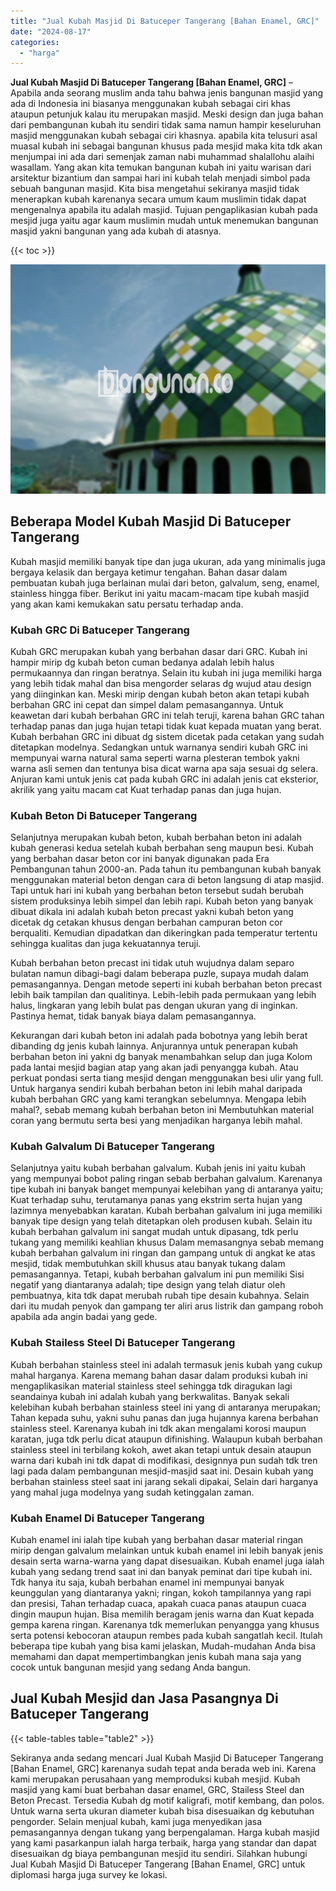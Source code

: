```yaml
---
title: "Jual Kubah Masjid Di Batuceper Tangerang [Bahan Enamel, GRC]"
date: "2024-08-17"
categories: 
  - "harga"
---
```


**Jual Kubah Masjid Di Batuceper Tangerang \[Bahan Enamel, GRC\]** – Apabila anda seorang muslim anda tahu bahwa jenis bangunan masjid yang ada di Indonesia ini biasanya menggunakan kubah sebagai ciri khas ataupun petunjuk kalau itu merupakan masjid. Meski design dan juga bahan dari pembangunan kubah itu sendiri tidak sama namun hampir keseluruhan masjid menggunakan kubah sebagai ciri khasnya. apabila kita telusuri asal muasal kubah ini sebagai bangunan khusus pada mesjid maka kita tdk akan menjumpai ini ada dari semenjak zaman nabi muhammad shalallohu alaihi wasallam. Yang akan kita temukan bangunan kubah ini yaitu warisan dari arsitektur bizantium dan sampai hari ini kubah telah menjadi simbol pada sebuah bangunan masjid. Kita bisa mengetahui sekiranya masjid tidak menerapkan kubah karenanya secara umum kaum muslimin tidak dapat mengenalnya apabila itu adalah masjid. Tujuan pengaplikasian kubah pada mesjid juga yaitu agar kaum muslimin mudah untuk menemukan bangunan masjid yakni bangunan yang ada kubah di atasnya.

{{< toc >}}

![Jual Kubah Masjid Di Batuceper Tangerang [Bahan Enamel, GRC]](/images/jual-kubah-masjid-06.png)

## Beberapa Model Kubah Masjid Di Batuceper Tangerang

Kubah masjid memiliki banyak tipe dan juga ukuran, ada yang minimalis juga bergaya kelasik dan bergaya ketimur tengahan. Bahan dasar dalam pembuatan kubah juga berlainan mulai dari beton, galvalum, seng, enamel, stainless hingga fiber. Berikut ini yaitu macam-macam tipe kubah masjid yang akan kami kemukakan satu persatu terhadap anda.

### Kubah GRC Di Batuceper Tangerang

Kubah GRC merupakan kubah yang berbahan dasar dari GRC. Kubah ini hampir mirip dg kubah beton cuman bedanya adalah lebih halus permukaannya dan ringan beratnya. Selain itu kubah ini juga memiliki harga yang lebih tidak mahal dan bisa mengorder selaras dg wujud atau design yang diinginkan kan. Meski mirip dengan kubah beton akan tetapi kubah berbahan GRC ini cepat dan simpel dalam pemasangannya. Untuk keawetan dari kubah berbahan GRC ini telah teruji, karena bahan GRC tahan terhadap panas dan juga hujan tetapi tidak kuat kepada muatan yang berat. Kubah berbahan GRC ini dibuat dg sistem dicetak pada cetakan yang sudah ditetapkan modelnya. Sedangkan untuk warnanya sendiri kubah GRC ini mempunyai warna natural sama seperti warna plesteran tembok yakni warna asli semen dan tentunya bisa dicat warna apa saja sesuai dg selera. Anjuran kami untuk jenis cat pada kubah GRC ini adalah jenis cat eksterior, akrilik yang yaitu macam cat Kuat terhadap panas dan juga hujan.

### Kubah Beton Di Batuceper Tangerang

Selanjutnya merupakan kubah beton, kubah berbahan beton ini adalah kubah generasi kedua setelah kubah berbahan seng maupun besi. Kubah yang berbahan dasar beton cor ini banyak digunakan pada Era Pembangunan tahun 2000-an. Pada tahun itu pembangunan kubah banyak menggunakan material beton dengan cara di beton langsung di atap masjid. Tapi untuk hari ini kubah yang berbahan beton tersebut sudah berubah sistem produksinya lebih simpel dan lebih rapi. Kubah beton yang banyak dibuat dikala ini adalah kubah beton precast yakni kubah beton yang dicetak dg cetakan khusus dengan berbahan campuran beton cor berqualiti. Kemudian dipadatkan dan dikeringkan pada temperatur tertentu sehingga kualitas dan juga kekuatannya teruji.

Kubah berbahan beton precast ini tidak utuh wujudnya dalam separo bulatan namun dibagi-bagi dalam beberapa puzle, supaya mudah dalam pemasangannya. Dengan metode seperti ini kubah berbahan beton precast lebih baik tampilan dan qualitinya. Lebih-lebih pada permukaan yang lebih halus, lingkaran yang lebih bulat pas dengan ukuran yang di inginkan. Pastinya hemat, tidak banyak biaya dalam pemasangannya.

Kekurangan dari kubah beton ini adalah pada bobotnya yang lebih berat dibanding dg jenis kubah lainnya. Anjurannya untuk penerapan kubah berbahan beton ini yakni dg banyak menambahkan selup dan juga Kolom pada lantai mesjid bagian atap yang akan jadi penyangga kubah. Atau perkuat pondasi serta tiang mesjid dengan menggunakan besi ulir yang full. Untuk harganya sendiri kubah berbahan beton ini lebih mahal daripada kubah berbahan GRC yang kami terangkan sebelumnya. Mengapa lebih mahal?, sebab memang kubah berbahan beton ini Membutuhkan material coran yang bermutu serta besi yang menjadikan harganya lebih mahal.

### Kubah Galvalum Di Batuceper Tangerang

Selanjutnya yaitu kubah berbahan galvalum. Kubah jenis ini yaitu kubah yang mempunyai bobot paling ringan sebab berbahan galvalum. Karenanya tipe kubah ini banyak banget mempunyai kelebihan yang di antaranya yaitu; Kuat terhadap suhu, terutamanya panas yang ekstrim serta hujan yang lazimnya menyebabkan karatan. Kubah berbahan galvalum ini juga memiliki banyak tipe design yang telah ditetapkan oleh produsen kubah. Selain itu kubah berbahan galvalum ini sangat mudah untuk dipasang, tdk perlu tukang yang memiliki keahlian khusus Dalam memasangnya sebab memang kubah berbahan galvalum ini ringan dan gampang untuk di angkat ke atas mesjid, tidak membutuhkan skill khusus atau banyak tukang dalam pemasangannya. Tetapi, kubah berbahan galvalum ini pun memiliki Sisi negatif yang diantaranya adalah; tipe design yang telah diatur oleh pembuatnya, kita tdk dapat merubah rubah tipe desain kubahnya. Selain dari itu mudah penyok dan gampang ter aliri arus listrik dan gampang roboh apabila ada angin badai yang gede.

### Kubah Stailess Steel Di Batuceper Tangerang

Kubah berbahan stainless steel ini adalah termasuk jenis kubah yang cukup mahal harganya. Karena memang bahan dasar dalam produksi kubah ini mengaplikasikan material stainless steel sehingga tdk diragukan lagi seandainya kubah ini adalah kubah yang berkwalitas. Banyak sekali kelebihan kubah berbahan stainless steel ini yang di antaranya merupakan; Tahan kepada suhu, yakni suhu panas dan juga hujannya karena berbahan stainless steel. Karenanya kubah ini tdk akan mengalami korosi maupun karatan, juga tdk perlu dicat ataupun difinishing. Walaupun kubah berbahan stainless steel ini terbilang kokoh, awet akan tetapi untuk desain ataupun warna dari kubah ini tdk dapat di modifikasi, designnya pun sudah tdk tren lagi pada dalam pembangunan mesjid-masjid saat ini. Desain kubah yang berbahan stainless steel saat ini jarang sekali dipakai, Selain dari harganya yang mahal juga modelnya yang sudah ketinggalan zaman.

### Kubah Enamel Di Batuceper Tangerang

Kubah enamel ini ialah tipe kubah yang berbahan dasar material ringan mirip dengan galvalum melainkan untuk kubah enamel ini lebih banyak jenis desain serta warna-warna yang dapat disesuaikan. Kubah enamel juga ialah kubah yang sedang trend saat ini dan banyak peminat dari tipe kubah ini. Tdk hanya itu saja, kubah berbahan enamel ini mempunyai banyak keunggulan yang diantaranya yakni; ringan, kokoh tampilannya yang rapi dan presisi, Tahan terhadap cuaca, apakah cuaca panas ataupun cuaca dingin maupun hujan. Bisa memilih beragam jenis warna dan Kuat kepada gempa karena ringan. Karenanya tdk memerlukan penyangga yang khusus serta potensi kebocoran ataupun rembes pada kubah sangatlah kecil. Itulah beberapa tipe kubah yang bisa kami jelaskan, Mudah-mudahan Anda bisa memahami dan dapat mempertimbangkan jenis kubah mana saja yang cocok untuk bangunan mesjid yang sedang Anda bangun.

## Jual Kubah Mesjid dan Jasa Pasangnya Di Batuceper Tangerang

{{< table-tables table="table2" >}}

Sekiranya anda sedang mencari Jual Kubah Masjid Di Batuceper Tangerang \[Bahan Enamel, GRC\] karenanya sudah tepat anda berada web ini. Karena kami merupakan perusahaan yang memproduksi kubah mesjid. Kubah masjid yang kami buat berbahan dasar enamel, GRC, Stailess Steel dan Beton Precast. Tersedia Kubah dg motif kaligrafi, motif kembang, dan polos. Untuk warna serta ukuran diameter kubah bisa disesuaikan dg kebutuhan pengorder. Selain menjual kubah, kami juga menyedikan jasa pemasangannya dengan tukang yang berpengalaman. Harga kubah masjid yang kami pasarkanpun ialah harga terbaik, harga yang standar dan dapat disesuaikan dg biaya pembangunan mesjid itu sendiri. Silahkan hubungi Jual Kubah Masjid Di Batuceper Tangerang \[Bahan Enamel, GRC\] untuk diplomasi harga juga survey ke lokasi.
